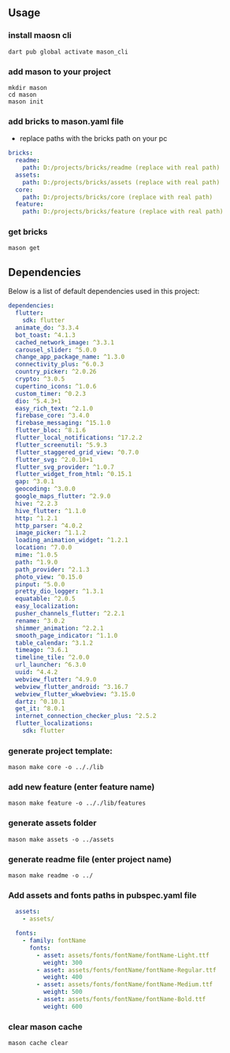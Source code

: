 ## Usage 

### install maosn cli 
```shell
dart pub global activate mason_cli
```

### add mason to your project 
```shell
mkdir mason
cd mason
mason init
```

### add bricks to mason.yaml file 
- replace paths with the bricks path on your pc 
```yaml
bricks:
  readme:
    path: D:/projects/bricks/readme (replace with real path)
  assets:
    path: D:/projects/bricks/assets (replace with real path)
  core:
    path: D:/projects/bricks/core (replace with real path)
  feature:
    path: D:/projects/bricks/feature (replace with real path)
``` 

### get bricks 
```shell
mason get
```

## Dependencies

Below is a list of default dependencies used in this project:
```yaml
dependencies:
  flutter:
    sdk: flutter
  animate_do: ^3.3.4
  bot_toast: ^4.1.3
  cached_network_image: ^3.3.1
  carousel_slider: ^5.0.0
  change_app_package_name: ^1.3.0
  connectivity_plus: ^6.0.3
  country_picker: ^2.0.26
  crypto: ^3.0.5
  cupertino_icons: ^1.0.6
  custom_timer: ^0.2.3
  dio: ^5.4.3+1
  easy_rich_text: ^2.1.0
  firebase_core: ^3.4.0
  firebase_messaging: ^15.1.0
  flutter_bloc: ^8.1.6
  flutter_local_notifications: ^17.2.2
  flutter_screenutil: ^5.9.3
  flutter_staggered_grid_view: ^0.7.0
  flutter_svg: ^2.0.10+1
  flutter_svg_provider: ^1.0.7
  flutter_widget_from_html: ^0.15.1
  gap: ^3.0.1
  geocoding: ^3.0.0
  google_maps_flutter: ^2.9.0
  hive: ^2.2.3
  hive_flutter: ^1.1.0
  http: ^1.2.1
  http_parser: ^4.0.2
  image_picker: ^1.1.2
  loading_animation_widget: ^1.2.1
  location: ^7.0.0
  mime: ^1.0.5
  path: ^1.9.0
  path_provider: ^2.1.3
  photo_view: ^0.15.0
  pinput: ^5.0.0
  pretty_dio_logger: ^1.3.1
  equatable: ^2.0.5
  easy_localization:
  pusher_channels_flutter: ^2.2.1
  rename: ^3.0.2
  shimmer_animation: ^2.2.1
  smooth_page_indicator: ^1.1.0
  table_calendar: ^3.1.2
  timeago: ^3.6.1
  timeline_tile: ^2.0.0
  url_launcher: ^6.3.0
  uuid: ^4.4.2
  webview_flutter: ^4.9.0
  webview_flutter_android: ^3.16.7
  webview_flutter_wkwebview: ^3.15.0
  dartz: ^0.10.1
  get_it: ^8.0.1
  internet_connection_checker_plus: ^2.5.2
  flutter_localizations:
    sdk: flutter

```




### generate project template:
```shell
mason make core -o .././lib
```

### add new feature (enter feature name)
```shell
mason make feature -o .././lib/features 
```

### generate assets folder
```shell
mason make assets -o ../assets
```

### generate readme file (enter project name)
```shell
mason make readme -o ../
```

### Add assets and fonts paths in pubspec.yaml file
```yaml
  assets:
    - assets/

  fonts:
    - family: fontName 
      fonts:
        - asset: assets/fonts/fontName/fontName-Light.ttf
          weight: 300
        - asset: assets/fonts/fontName/fontName-Regular.ttf
          weight: 400
        - asset: assets/fonts/fontName/fontName-Medium.ttf
          weight: 500
        - asset: assets/fonts/fontName/fontName-Bold.ttf
          weight: 600

```

### clear mason cache 
```shell
mason cache clear
```
